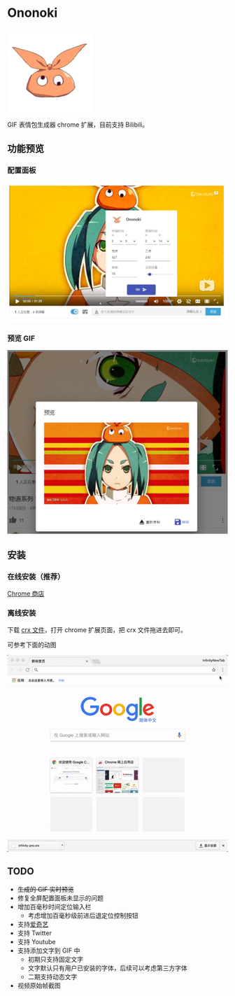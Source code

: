 # Ononoki

![](./public/icons/192.jpg)

GIF 表情包生成器 chrome 扩展，目前支持 Bilibili。

## 功能预览

### 配置面板

![preview1](./preview1.png)

### 预览 GIF

![preview2](./preview2.png)

## 安装

### 在线安装（推荐）

[Chrome 商店](https://chrome.google.com/webstore/detail/meme-maker/hlalndcfbinfampnholjnkcaimdgnfae)

### 离线安装

下载 [crx 文件](./main.crx)，打开 chrome 扩展页面，把 crx 文件拖进去即可。

可参考下面的动图

![install](./how_to_install_offline_crx.gif)

## TODO

- ~~生成的 GIF 实时预览~~
- 修复全屏配置面板未显示的问题
- 增加百毫秒时间定位输入栏
  - 考虑增加百毫秒级前进后退定位控制按钮
- 支持[爱奇艺](http://www.iqiyi.com)
- 支持 Twitter
- 支持 Youtube
- 支持添加文字到 GIF 中
  - 初期只支持固定文字
  - 文字默认只有用户已安装的字体，后续可以考虑第三方字体
  - 二期支持动态文字
- 视频原始帧截图
